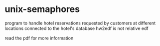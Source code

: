 # unix-semaphores
program to handle hotel reservations requested by customers at different locations connected to the hotel's database
hw2edf is not relative edf

read the pdf for more information
